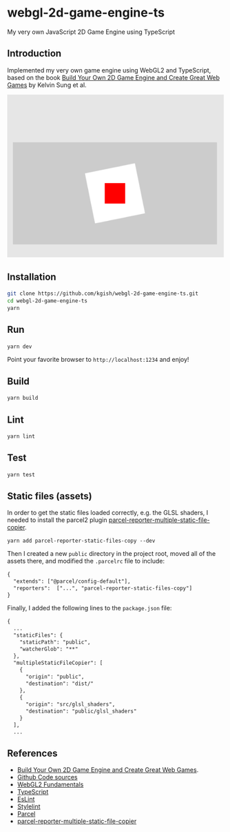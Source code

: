# webgl-2d-game-engine-ts

My very own JavaScript 2D Game Engine using TypeScript

## Introduction

Implemented my very own game engine using WebGL2 and TypeScript, based on the book [Build Your Own 2D Game Engine and Create Great Web Games](https://link.springer.com/book/10.1007/978-1-4842-7377-7) by Kelvin Sung et al.

![](images/screenshot.png)

## Installation

```bash
git clone https://github.com/kgish/webgl-2d-game-engine-ts.git
cd webgl-2d-game-engine-ts
yarn
```

## Run

```bash
yarn dev
```

Point your favorite browser to `http://localhost:1234` and enjoy!

## Build

```bash
yarn build
```

## Lint

```bash
yarn lint
```

## Test

```bash
yarn test
```

## Static files (assets)

In order to get the static files loaded correctly, e.g. the GLSL shaders, I needed to install the parcel2 plugin [parcel-reporter-multiple-static-file-copier](https://www.npmjs.com/package/parcel-reporter-multiple-static-file-copier).

```
yarn add parcel-reporter-static-files-copy --dev
```

Then I created a new `public` directory in the project root, moved all of the assets there, and modified the `.parcelrc` file to include:

```
{
  "extends": ["@parcel/config-default"],
  "reporters":  ["...", "parcel-reporter-static-files-copy"]
}
```

Finally, I added the following lines to the `package.json` file:

```
{
  ...
  "staticFiles": {
    "staticPath": "public",
    "watcherGlob": "**"
  },
  "multipleStaticFileCopier": [
    {
      "origin": "public",
      "destination": "dist/"
    },
    {
      "origin": "src/glsl_shaders",
      "destination": "public/glsl_shaders"
    }
  ],
  ...    
```

## References

* [Build Your Own 2D Game Engine and Create Great Web Games](https://link.springer.com/book/10.1007/978-1-4842-7377-7).
* [Github Code sources](https://github.com/Apress/build-your-own-2d-game-engine-2e)
* [WebGL2 Fundamentals](https://webgl2fundamentals.org)
* [TypeScript](https://www.typescriptlang.org)
* [EsLint](https://eslint.org)
* [Stylelint](https://stylelint.io)
* [Parcel](https://parceljs.org)
* [parcel-reporter-multiple-static-file-copier](https://www.npmjs.com/package/parcel-reporter-multiple-static-file-copier)
